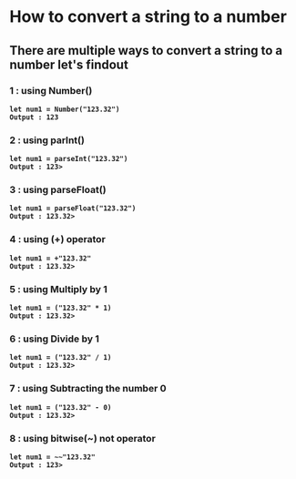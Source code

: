 # How to convert a string to a number
## There are multiple ways to convert a string to a number let's findout

### 1 : using <b>Number()
    let num1 = Number("123.32")
    Output : 123
### 2 : using <b>parInt()
    let num1 = parseInt("123.32")
    Output : 123>

### 3 : using <b>parseFloat()
    let num1 = parseFloat("123.32")
    Output : 123.32>

### 4 : using <b>(+) operator
    let num1 = +"123.32"
    Output : 123.32>

### 5 : using <b>Multiply by 1
    let num1 = ("123.32" * 1)
    Output : 123.32>

### 6 : using <b>Divide by 1
    let num1 = ("123.32" / 1)
    Output : 123.32>

### 7 : using <b>Subtracting the number 0
    let num1 = ("123.32" - 0)
    Output : 123.32>

### 8 : using <b>bitwise(~) not operator
    let num1 = ~~"123.32"
    Output : 123>